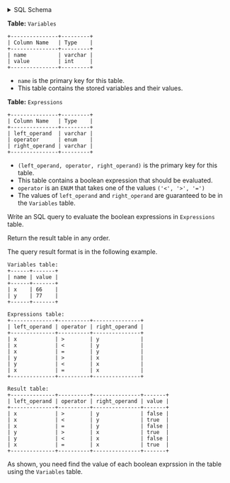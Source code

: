 <details>
<summary> SQL Schema</summary>

```sql
DROP TABLE IF EXISTS Variables;

CREATE TABLE IF NOT EXISTS
  Variables (name varchar(3), value int);

INSERT INTO
  Variables (name, value)
VALUES
  ('x', '66'),
  ('y', '77');


DROP TABLE IF EXISTS Expressions;

CREATE TABLE IF NOT EXISTS
  Expressions (left_operand varchar(3), operator VARCHAR(50) CHECK(operator IN ('>', '<', '=')), right_operand varchar(3));

INSERT INTO
  Expressions (left_operand, operator, right_operand)
VALUES
  ('x', '>', 'y'),
  ('x', '<', 'y'),
  ('x', '=', 'y'),
  ('y', '>', 'x'),
  ('y', '<', 'x'),
  ('x', '=', 'x');
```

</details>

**Table:** `Variables`

```
+---------------+---------+
| Column Name   | Type    |
+---------------+---------+
| name          | varchar |
| value         | int     |
+---------------+---------+
```

- `name` is the primary key for this table.
- This table contains the stored variables and their values.

**Table:** `Expressions`

```
+---------------+---------+
| Column Name   | Type    |
+---------------+---------+
| left_operand  | varchar |
| operator      | enum    |
| right_operand | varchar |
+---------------+---------+
```

- `(left_operand, operator, right_operand)` is the primary key for this table.
- This table contains a boolean expression that should be evaluated.
- `operator` is an `ENUM` that takes one of the values `('<', '>', '=')`
- The values of `left_operand` and `right_operand` are guaranteed to be in the `Variables` table.

Write an SQL query to evaluate the boolean expressions in `Expressions` table.

Return the result table in any order.

The query result format is in the following example.

```
Variables table:
+------+-------+
| name | value |
+------+-------+
| x    | 66    |
| y    | 77    |
+------+-------+

Expressions table:
+--------------+----------+---------------+
| left_operand | operator | right_operand |
+--------------+----------+---------------+
| x            | >        | y             |
| x            | <        | y             |
| x            | =        | y             |
| y            | >        | x             |
| y            | <        | x             |
| x            | =        | x             |
+--------------+----------+---------------+

Result table:
+--------------+----------+---------------+-------+
| left_operand | operator | right_operand | value |
+--------------+----------+---------------+-------+
| x            | >        | y             | false |
| x            | <        | y             | true  |
| x            | =        | y             | false |
| y            | >        | x             | true  |
| y            | <        | x             | false |
| x            | =        | x             | true  |
+--------------+----------+---------------+-------+
```

As shown, you need find the value of each boolean exprssion in the table using the `Variables` table.